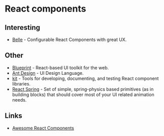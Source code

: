 # React components
## Interesting
- [Belle](https://github.com/nikgraf/belle/) - Configurable React Components with great UX.

## Other
- [Blueprint](https://github.com/palantir/blueprint) - React-based UI toolkit for the web.
- [Ant Design](http://ant.design/docs/react/introduce) - UI Design Language.
- [kit](https://github.com/c8r/kit) - Tools for developing, documenting, and testing React component libraries.
- [React Spring](https://github.com/drcmda/react-spring) - Set of simple, spring-physics based primitives (as in building blocks) that should cover most of your UI related animation needs.

## Links
- [Awesome React Components](https://github.com/brillout/awesome-react-components#readme)